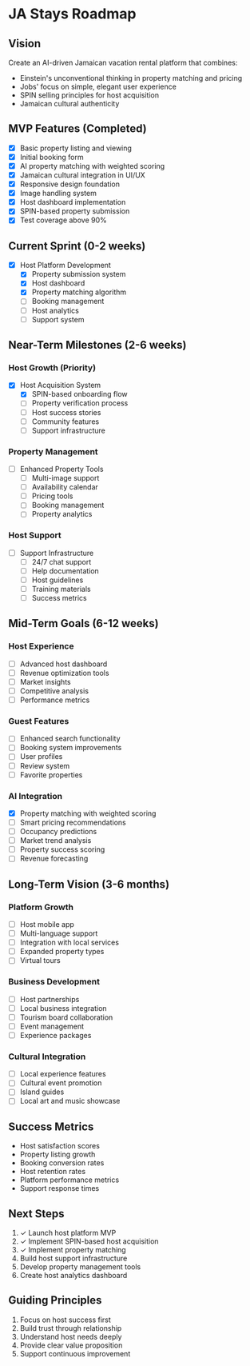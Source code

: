 # JA Stays Roadmap

## Vision

Create an AI-driven Jamaican vacation rental platform that combines:

- Einstein's unconventional thinking in property matching and pricing
- Jobs' focus on simple, elegant user experience
- SPIN selling principles for host acquisition
- Jamaican cultural authenticity

## MVP Features (Completed)

- [x] Basic property listing and viewing
- [x] Initial booking form
- [x] AI property matching with weighted scoring
- [x] Jamaican cultural integration in UI/UX
- [x] Responsive design foundation
- [x] Image handling system
- [x] Host dashboard implementation
- [x] SPIN-based property submission
- [x] Test coverage above 90%

## Current Sprint (0-2 weeks)

- [x] Host Platform Development
  - [x] Property submission system
  - [x] Host dashboard
  - [x] Property matching algorithm
  - [ ] Booking management
  - [ ] Host analytics
  - [ ] Support system

## Near-Term Milestones (2-6 weeks)

### Host Growth (Priority)
- [x] Host Acquisition System
  - [x] SPIN-based onboarding flow
  - [ ] Property verification process
  - [ ] Host success stories
  - [ ] Community features
  - [ ] Support infrastructure

### Property Management
- [ ] Enhanced Property Tools
  - [ ] Multi-image support
  - [ ] Availability calendar
  - [ ] Pricing tools
  - [ ] Booking management
  - [ ] Property analytics

### Host Support
- [ ] Support Infrastructure
  - [ ] 24/7 chat support
  - [ ] Help documentation
  - [ ] Host guidelines
  - [ ] Training materials
  - [ ] Success metrics

## Mid-Term Goals (6-12 weeks)

### Host Experience

- [ ] Advanced host dashboard
- [ ] Revenue optimization tools
- [ ] Market insights
- [ ] Competitive analysis
- [ ] Performance metrics

### Guest Features

- [ ] Enhanced search functionality
- [ ] Booking system improvements
- [ ] User profiles
- [ ] Review system
- [ ] Favorite properties

### AI Integration

- [x] Property matching with weighted scoring
- [ ] Smart pricing recommendations
- [ ] Occupancy predictions
- [ ] Market trend analysis
- [ ] Property success scoring
- [ ] Revenue forecasting

## Long-Term Vision (3-6 months)

### Platform Growth

- [ ] Host mobile app
- [ ] Multi-language support
- [ ] Integration with local services
- [ ] Expanded property types
- [ ] Virtual tours

### Business Development

- [ ] Host partnerships
- [ ] Local business integration
- [ ] Tourism board collaboration
- [ ] Event management
- [ ] Experience packages

### Cultural Integration

- [ ] Local experience features
- [ ] Cultural event promotion
- [ ] Island guides
- [ ] Local art and music showcase

## Success Metrics

- Host satisfaction scores
- Property listing growth
- Booking conversion rates
- Host retention rates
- Platform performance metrics
- Support response times

## Next Steps

1. ✓ Launch host platform MVP
2. ✓ Implement SPIN-based host acquisition
3. ✓ Implement property matching
4. Build host support infrastructure
5. Develop property management tools
6. Create host analytics dashboard

## Guiding Principles

1. Focus on host success first
2. Build trust through relationship
3. Understand host needs deeply
4. Provide clear value proposition
5. Support continuous improvement
